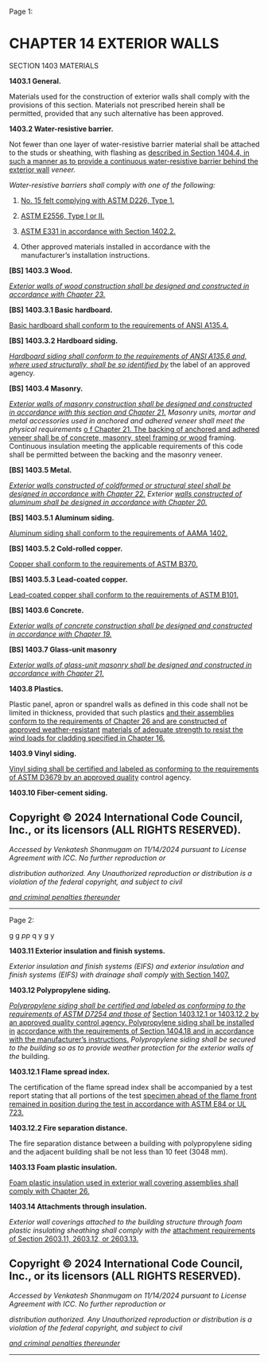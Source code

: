 Page 1:

# CHAPTER 14 EXTERIOR WALLS

 SECTION 1403
 MATERIALS


**1403.1 General.**


Materials used for the construction of exterior walls shall comply with the provisions of this section. Materials not
prescribed herein shall be permitted, provided that any such alternative has been approved.


**1403.2 Water-resistive barrier.**


Not fewer than one layer of water-resistive barrier material shall be attached to the studs or sheathing, with flashing as
[described in Section 1404.4, in such a manner as to provide a continuous water-resistive barrier behind the exterior wall](http://codes.iccsafe.org/#VACC2021P1_Ch14_Sec1404.4)
_veneer._

_Water-resistive barriers shall comply with one of the following:_

1. [No. 15 felt complying with ASTM D226, Type 1.](http://codes.iccsafe.org/#VACC2021P1_Ch35_PromASTM_RefStdD226_D226M_2017)

2. [ASTM E2556, Type I or II.](http://codes.iccsafe.org/#VACC2021P1_Ch35_PromASTM_RefStdE2556_E2556M_2010_2016)

3. [ASTM E331 in accordance with Section 1402.2.](http://codes.iccsafe.org/#VACC2021P1_Ch35_PromASTM_RefStdE331_2000_2016)

4. Other approved materials installed in accordance with the manufacturer’s installation instructions.

**[BS] 1403.3 Wood.**

_[Exterior walls of wood construction shall be designed and constructed in accordance with Chapter 23.](http://codes.iccsafe.org/#VACC2021P1_Ch23)_

**[BS] 1403.3.1 Basic hardboard.**

[Basic hardboard shall conform to the requirements of ANSI A135.4.](http://codes.iccsafe.org/#VACC2021P1_Ch35_PromCPA_RefStdANSI_A135_4_2012)

**[BS] 1403.3.2 Hardboard siding.**

_[Hardboard siding shall conform to the requirements of ANSI A135.6 and, where used structurally, shall be so identified by](http://codes.iccsafe.org/#VACC2021P1_Ch35_PromCPA_RefStdANSI_A135_6_2012)_
the label of an approved agency.

**[BS] 1403.4 Masonry.**

_[Exterior walls of masonry construction shall be designed and constructed in accordance with this section and Chapter 21.](http://codes.iccsafe.org/#VACC2021P1_Ch21)_
_Masonry units, mortar and metal accessories used in anchored and adhered veneer shall meet the physical requirements_
[o f Chapter 21. The backing of anchored and adhered veneer shall be of concrete, masonry, steel framing or wood](http://codes.iccsafe.org/#VACC2021P1_Ch21)
framing. Continuous insulation meeting the applicable requirements of this code shall be permitted between the backing
and the masonry veneer.



**[BS] 1403.5 Metal.**


_[Exterior walls constructed of coldformed or structural steel shall be designed in accordance with Chapter 22.](http://codes.iccsafe.org/#VACC2021P1_Ch22)_ _Exterior_
_[walls constructed of aluminum shall be designed in accordance with Chapter 20.](http://codes.iccsafe.org/#VACC2021P1_Ch20)_



**[BS] 1403.5.1 Aluminum siding.**

[Aluminum siding shall conform to the requirements of AAMA 1402.](http://codes.iccsafe.org/#VACC2021P1_Ch35_PromAAMA_RefStd1402_09)

**[BS] 1403.5.2 Cold-rolled copper.**

[Copper shall conform to the requirements of ASTM B370.](http://codes.iccsafe.org/#VACC2021P1_Ch35_PromASTM_RefStdB370_12)

**[BS] 1403.5.3 Lead-coated copper.**

[Lead-coated copper shall conform to the requirements of ASTM B101.](http://codes.iccsafe.org/#VACC2021P1_Ch35_PromASTM_RefStdB101_12)

**[BS] 1403.6 Concrete.**

_[Exterior walls of concrete construction shall be designed and constructed in accordance with Chapter 19.](http://codes.iccsafe.org/#VACC2021P1_Ch19)_

**[BS] 1403.7 Glass-unit masonry**

_[Exterior walls of glass-unit masonry shall be designed and constructed in accordance with Chapter 21.](http://codes.iccsafe.org/#VACC2021P1_Ch21)_

**1403.8 Plastics.**


Plastic panel, apron or spandrel walls as defined in this code shall not be limited in thickness, provided that such plastics
[and their assemblies conform to the requirements of Chapter 26 and are constructed of approved weather-resistant](http://codes.iccsafe.org/#VACC2021P1_Ch26)
[materials of adequate strength to resist the wind loads for cladding specified in Chapter 16.](http://codes.iccsafe.org/#VACC2021P1_Ch16)


**1403.9 Vinyl siding.**


[Vinyl siding shall be certified and labeled as conforming to the requirements of ASTM D3679 by an approved quality](http://codes.iccsafe.org/#VACC2021P1_Ch35_PromASTM_RefStdD3679_2017)
control agency.


**1403.10 Fiber-cement siding.**


## Copyright © 2024 International Code Council, Inc., or its licensors (ALL RIGHTS RESERVED).

_Accessed by Venkatesh Shanmugam on 11/14/2024 pursuant to License Agreement with ICC. No further reproduction or_

_distribution authorized. Any Unauthorized reproduction or distribution is a violation of the federal copyright, and subject to civil_

_[and criminal penalties thereunder](http://codes.iccsafe.org/content/VACC2021P1/chapter-14-exterior-walls#VACC2021P1_Ch14_Sec1403)_


-----



Page 2:

g g _pp_ q y g y

**1403.11 Exterior insulation and finish systems.**


_Exterior insulation and finish systems (EIFS) and exterior insulation and finish systems (EIFS) with drainage shall comply_
[with Section 1407.](http://codes.iccsafe.org/#VACC2021P1_Ch14_Sec1407)


**1403.12 Polypropylene siding.**


_[Polypropylene siding shall be certified and labeled as conforming to the requirements of ASTM D7254 and those of](http://codes.iccsafe.org/#VACC2021P1_Ch35_PromASTM_RefStdD7254_2017)_
[Section 1403.12.1 or 1403.12.2 by an approved quality control agency. Polypropylene siding shall be installed in](http://codes.iccsafe.org/#VACC2021P1_Ch14_Sec1403.12.1)
[accordance with the requirements of Section 1404.18 and in accordance with the manufacturer’s instructions.](http://codes.iccsafe.org/#VACC2021P1_Ch14_Sec1404.18)
_Polypropylene siding shall be secured to the building so as to provide weather protection for the exterior walls of the_
building.


**1403.12.1 Flame spread index.**


The certification of the flame spread index shall be accompanied by a test report stating that all portions of the test
[specimen ahead of the flame front remained in position during the test in accordance with ASTM E84 or UL 723.](http://codes.iccsafe.org/#VACC2021P1_Ch35_PromASTM_RefStdE84_2018B)


**1403.12.2 Fire separation distance.**


The fire separation distance between a building with polypropylene siding and the adjacent building shall be not less than
10 feet (3048 mm).


**1403.13 Foam plastic insulation.**

[Foam plastic insulation used in exterior wall covering assemblies shall comply with Chapter 26.](http://codes.iccsafe.org/#VACC2021P1_Ch26)

**1403.14 Attachments through insulation.**


_Exterior wall coverings attached to the building structure through foam plastic insulating sheathing shall comply with the_
[attachment requirements of Section 2603.11, 2603.12, or 2603.13.](http://codes.iccsafe.org/#VACC2021P1_Ch26_Sec2603.11)

## Copyright © 2024 International Code Council, Inc., or its licensors (ALL RIGHTS RESERVED).

_Accessed by Venkatesh Shanmugam on 11/14/2024 pursuant to License Agreement with ICC. No further reproduction or_

_distribution authorized. Any Unauthorized reproduction or distribution is a violation of the federal copyright, and subject to civil_

_[and criminal penalties thereunder](http://codes.iccsafe.org/content/VACC2021P1/chapter-14-exterior-walls#VACC2021P1_Ch14_Sec1403)_


-----




